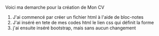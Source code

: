 
Voici ma demarche pour la création de Mon CV

1. J'ai commencé par créer un fichier html à l'aide de bloc-notes
2. J'ai inséré en tete de mes codes html le lien css qui définit la forme
3. j'ai ensuite inséré bootstrap, mais sans aucun changement


